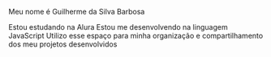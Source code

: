 Meu nome é Guilherme da Silva Barbosa

Estou estudando na Alura
Estou me desenvolvendo na linguagem JavaScript
Utilizo esse espaço para minha organização e compartilhamento dos meu projetos desenvolvidos
